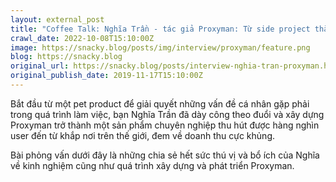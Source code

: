 ```yaml
---
layout: external_post
title: "Coffee Talk: Nghĩa Trần - tác giả Proxyman: Từ side project thành full-time business | Huy's Blog"
crawl_date: 2022-10-08T15:10:00Z
image: https://snacky.blog/posts/img/interview/proxyman/feature.png
blog: https://snacky.blog
original_url: https://snacky.blog/posts/interview-nghia-tran-proxyman.html
original_publish_date: 2019-11-17T15:10:00Z
---
```


Bắt đầu từ một pet product để giải quyết những vấn đề cá nhân gặp phải trong quá trình làm việc, bạn Nghĩa Trần đã dày công theo đuổi và xây dựng Proxyman trở thành một sản phẩm chuyên nghiệp thu hút được hàng nghìn user đến từ khắp nơi trên thế giới, đem về doanh thu cực khủng.

Bài phỏng vấn dưới đây là những chia sẻ hết sức thú vị và bổ ích của Nghĩa về kinh nghiệm cũng như quá trình xây dựng và phát triển Proxyman.

